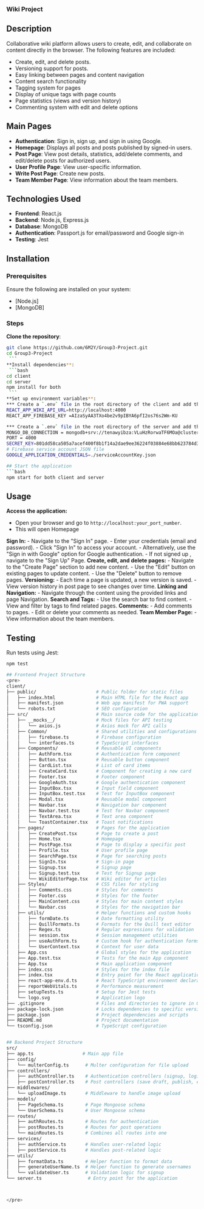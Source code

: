 ### Wiki Project
## Description
Collaborative wiki platform allows users to create, edit, and collaborate on content directly in the browser. The following features are included:
- Create, edit, and delete posts.
- Versioning support for posts.
- Easy linking between pages and content navigation
- Content search functionality
- Tagging system for pages
- Display of unique tags with page counts
- Page statistics (views and version history)
- Commenting system with edit and delete options

## Main Pages
- **Authentication**: Sign in, sign up, and sign in using Google.
- **Homepage**: Displays all posts and posts published by signed-in users.
- **Post Page**: View post details, statistics, add/delete comments, and edit/delete posts for authorized users.
- **User Profile Page**: View user-specific information.
- **Write Post Page**: Create new posts.
- **Team Member Page**: View information about the team members.

## Technologies Used
- **Frontend**: React.js
- **Backend**: Node.js, Express.js
- **Database**: MongoDB
- **Authentication**: Passport.js for email/password and Google sign-in
- **Testing**: Jest

## Installation
### Prerequisites
Ensure the following are installed on your system:
- [Node.js]
- [MongoDB]

### Steps
**Clone the repository**:
   ```bash
   git clone https://github.com/6M2Y/Group3-Project.git
   cd Group3-Project
    ```
**Install dependencies**:
    ```bash
 cd client
 cd server
 npm install for both
    ```
**Set up environment variables**:
 *** Create a `.env` file in the root directory of the client and add the following:
 REACT_APP_WIKI_API_URL=http://localhost:4000
 REACT_APP_FIREBASE_KEY =AIzaSyAA3TXo4be2v9pIBYA6pfI2os76s2Wm-KU

*** Create a `.env` file in the root directory of the server and add the following:
MONGO_DB_CONNECTION = mongodb+srv://tenawyibza:VLuHzRorwaTF6MOa@cluster0.hivqa.mongodb.net/?  retryWrites=true&w=majority&appName=Cluster0 
PORT = 4000
SECRET_KEY=801dd58ca505a7acef400f8b1f14a2dae9ee36224f03884e68bb623784d3d66125f4dd5a452a270a1869f68cec33dd01f795b1e87fdf950c2bdf3218c47669c6
# Firebase service account JSON file
GOOGLE_APPLICATION_CREDENTIALS=./serviceAccountKey.json  

## Start the application
  ```bash
npm start for both client and server
  ```

## Usage
**Access the application:**
-  Open your browser and go to `http://localhost:your_port_number`.
- This will open Homepage

**Sign In:**
    - Navigate to the "Sign In" page.
    - Enter your credentials (email and password).
    - Click "Sign In" to access your account.
    - Alternatively, use the "Sign in with Google" option for Google authentication.
    - If not signed up , navigate to the "Sign Up" Page.
**Create, edit, and delete pages:**
    - Navigate to the "Create Page" section to add new content.
    - Use the "Edit" button on existing pages to update content.
    - Use the "Delete" button to remove pages.
**Versioning:**
    - Each time a page is updated, a new version is saved.
    - View version history in post page to see changes over time.
**Linking and Navigation:**
    - Navigate through the content using the provided links and page Navigation.
**Search and Tags:**
    - Use the search bar to find content.
    - View and filter by tags to find related pages.
**Comments:**
    - Add comments to pages.
    - Edit or delete your comments as needed.
**Team Member Page:**
    - View information about the team members.

## Testing
Run tests using Jest:
```bash
npm test

## Frontend Project Structure
<pre>
client/
├── public/                      # Public folder for static files
│   ├── index.html               # Main HTML file for the React app
│   ├── manifest.json            # Web app manifest for PWA support
│   └── robots.txt               # SEO configuration
├── src/                         # Main source code for the application
│   ├── __mocks__/               # Mock files for API testing
│   │   └── axios.js             # Axios mock for API calls
│   ├── Common/                  # Shared utilities and configurations
│   │   ├── firebase.ts          # Firebase configuration
│   │   └── interfaces.ts        # TypeScript interfaces
│   ├── Components/              # Reusable UI components
│   │   ├── AuthForm.tsx         # Authentication form component
│   │   ├── Button.tsx           # Reusable button component
│   │   ├── CardList.tsx         # List of card items
│   │   ├── CreateCard.tsx       # Component for creating a new card
│   │   ├── Footer.tsx           # Footer component
│   │   ├── GoogleAuth.tsx       # Google authentication component
│   │   ├── InputBox.tsx         # Input field component
│   │   ├── InputBox.test.tsx    # Test for InputBox component
│   │   ├── Modal.tsx            # Reusable modal component
│   │   ├── Navbar.tsx           # Navigation bar component
│   │   ├── Navbar.test.tsx      # Test for Navbar component
│   │   ├── TextArea.tsx         # Text area component
│   │   └── ToastContainer.tsx   # Toast notifications
│   ├── pages/                   # Pages for the application
│   │   ├── CreatePost.tsx       # Page to create a post
│   │   ├── Home.tsx             # Homepage
│   │   ├── PostPage.tsx         # Page to display a specific post
│   │   ├── Profile.tsx          # User profile page
│   │   ├── SearchPage.tsx       # Page for searching posts
│   │   ├── SignIn.tsx           # Sign-in page
│   │   ├── Signup.tsx           # Signup page
│   │   ├── Signup.test.tsx      # Test for Signup page
│   │   └── WikiEditorPage.tsx   # Wiki editor for articles
│   ├── Styles/                  # CSS files for styling
│   │   ├── Comments.css         # Styles for comments
│   │   ├── Footer.css           # Styles for the footer
│   │   ├── MainContent.css      # Styles for main content styles
│   │   └── Navbar.css           # Styles for the navigation bar
│   ├── utils/                   # Helper functions and custom hooks
│   │   ├── formDate.ts          # Date formatting utility
│   │   ├── QuillFormats.ts      # Formats for the Quill text editor
│   │   ├── Regex.ts             # Regular expressions for validation
│   │   ├── session.tsx          # Session management utilities
│   │   ├── useAuthForm.ts       # Custom hook for authentication forms
│   │   └── UserContext.tsx      # Context for user data
│   ├── App.css                  # Global styles for the application
│   ├── App.test.tsx             # Tests for the main App component
│   ├── App.tsx                  # Main application component
│   ├── index.css                # Styles for the index file
│   ├── index.tsx                # Entry point for the React application
│   ├── react-app-env.d.ts       # React TypeScript environment declarations
│   ├── reportWebVitals.ts       # Performance measurement
│   ├── setupTests.ts            # Setup for Jest tests
│   └── logo.svg                 # Application logo
├── .gitignore                   # Files and directories to ignore in Git
├── package-lock.json            # Locks dependencies to specific versions
├── package.json                 # Project dependencies and scripts
├── README.md                    # Project documentation
└── tsconfig.json                # TypeScript configuration


## Backend Project Structure
src/
├── app.ts                  # Main app file 
├── config/
│   └── multerConfig.ts      # Multer configuration for file upload
├── controllers/
│   ├── authController.ts    # Authentication controllers (signup, login, Google auth)
│   ├── postController.ts    # Post controllers (save draft, publish, edit post)
├── middlewares/
│   └── uploadImage.ts       # Middleware to handle image upload
├── models/
│   ├── PageSchema.ts        # Page Mongoose schema
│   └── UserSchema.ts        # User Mongoose schema
├── routes/
│   ├── authRoutes.ts        # Routes for authentication
│   ├── postRoutes.ts        # Routes for post operations
│   └── mainRoutes.ts        # Combines all routes into one
├── services/
│   ├── authService.ts       # Handles user-related logic
│   ├── postService.ts       # Handles post-related logic
├── utils/
│   ├── formatData.ts        # Helper function to format data
│   ├── generateUserName.ts  # Helper function to generate usernames
│   └── validateUser.ts      # Validation logic for signup
└── server.ts                 # Entry point for the application



</pre>


